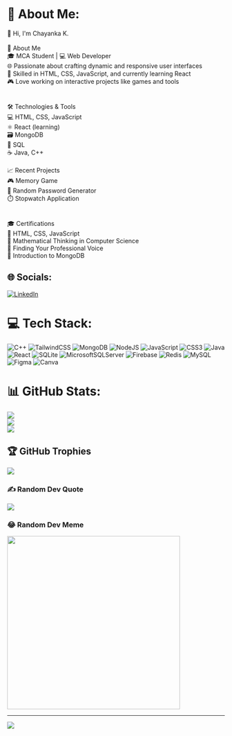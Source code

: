 # 💫 About Me:
👋 Hi, I'm Chayanka K.<br><br>🌟 About Me<br>🎓 MCA Student | 💻 Web Developer<br>🌐 Passionate about crafting dynamic and responsive user interfaces<br>🚀 Skilled in HTML, CSS, JavaScript, and currently learning React<br>🎮 Love working on interactive projects like games and tools<br><br><br>🛠️ Technologies & Tools<br>💻 HTML, CSS, JavaScript<br>⚛️ React (learning)<br>🗃️ MongoDB<br>🐍 SQL<br>☕ Java, C++<br><br>📈 Recent Projects<br>🎮 Memory Game<br>🔐 Random Password Generator<br>⏱️ Stopwatch Application<br><br><br>🎓 Certifications<br>🏅 HTML, CSS, JavaScript<br>🏅 Mathematical Thinking in Computer Science<br>🏅 Finding Your Professional Voice<br>🏅 Introduction to MongoDB


## 🌐 Socials:
[![LinkedIn](https://img.shields.io/badge/LinkedIn-%230077B5.svg?logo=linkedin&logoColor=white)](https://linkedin.com/in/chayanka) 

# 💻 Tech Stack:
![C++](https://img.shields.io/badge/c++-%2300599C.svg?style=for-the-badge&logo=c%2B%2B&logoColor=white) ![TailwindCSS](https://img.shields.io/badge/tailwindcss-%2338B2AC.svg?style=for-the-badge&logo=tailwind-css&logoColor=white) ![MongoDB](https://img.shields.io/badge/MongoDB-%234ea94b.svg?style=for-the-badge&logo=mongodb&logoColor=white) ![NodeJS](https://img.shields.io/badge/node.js-6DA55F?style=for-the-badge&logo=node.js&logoColor=white) ![JavaScript](https://img.shields.io/badge/javascript-%23323330.svg?style=for-the-badge&logo=javascript&logoColor=%23F7DF1E) ![CSS3](https://img.shields.io/badge/css3-%231572B6.svg?style=for-the-badge&logo=css3&logoColor=white) ![Java](https://img.shields.io/badge/java-%23ED8B00.svg?style=for-the-badge&logo=openjdk&logoColor=white) ![React](https://img.shields.io/badge/react-%2320232a.svg?style=for-the-badge&logo=react&logoColor=%2361DAFB) ![SQLite](https://img.shields.io/badge/sqlite-%2307405e.svg?style=for-the-badge&logo=sqlite&logoColor=white) ![MicrosoftSQLServer](https://img.shields.io/badge/Microsoft%20SQL%20Server-CC2927?style=for-the-badge&logo=microsoft%20sql%20server&logoColor=white) ![Firebase](https://img.shields.io/badge/firebase-a08021?style=for-the-badge&logo=firebase&logoColor=ffcd34) ![Redis](https://img.shields.io/badge/redis-%23DD0031.svg?style=for-the-badge&logo=redis&logoColor=white) ![MySQL](https://img.shields.io/badge/mysql-4479A1.svg?style=for-the-badge&logo=mysql&logoColor=white) ![Figma](https://img.shields.io/badge/figma-%23F24E1E.svg?style=for-the-badge&logo=figma&logoColor=white) ![Canva](https://img.shields.io/badge/Canva-%2300C4CC.svg?style=for-the-badge&logo=Canva&logoColor=white)
# 📊 GitHub Stats:
![](https://github-readme-stats.vercel.app/api?username=Chayanka18&theme=dark&hide_border=true&include_all_commits=false&count_private=false)<br/>
![](https://github-readme-streak-stats.herokuapp.com/?user=Chayanka18&theme=dark&hide_border=true)<br/>
![](https://github-readme-stats.vercel.app/api/top-langs/?username=Chayanka18&theme=dark&hide_border=true&include_all_commits=false&count_private=false&layout=compact)

## 🏆 GitHub Trophies
![](https://github-profile-trophy.vercel.app/?username=Chayanka18&theme=radical&no-frame=false&no-bg=false&margin-w=4)

### ✍️ Random Dev Quote
![](https://quotes-github-readme.vercel.app/api?type=horizontal&theme=merko)

### 😂 Random Dev Meme
<img src='https://memer-new.vercel.app/' style="height: 400px;"/>

---
[![](https://visitcount.itsvg.in/api?id=Chayanka18&icon=4&color=13)](https://visitcount.itsvg.in)

<!-- Proudly created with GPRM ( https://gprm.itsvg.in ) -->
